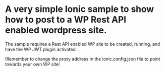 # A very simple Ionic sample to show how to post to a WP Rest API enabled wordpress site.
The sample requires a Rest API enabled WP site to be created, running, and have the WP JWT plugin activated.

!Remember to change the proxy address in the ionic.config.json file to point towards your own WP site!